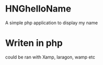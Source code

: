 # HNGhelloName
A simple php application to display my name

# Writen in php
could be ran with Xamp, laragon, wamp etc